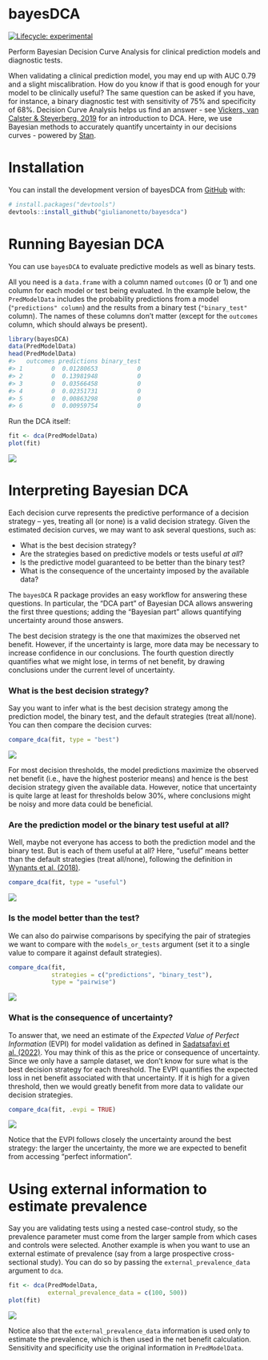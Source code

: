 
<!-- README.md is generated from README.Rmd. Please edit that file -->

# bayesDCA

<!-- badges: start -->

[![Lifecycle:
experimental](https://img.shields.io/badge/lifecycle-experimental-orange.svg)](https://lifecycle.r-lib.org/articles/stages.html#experimental)
<!-- badges: end -->

Perform Bayesian Decision Curve Analysis for clinical prediction models
and diagnostic tests.

When validating a clinical prediction model, you may end up with AUC
0.79 and a slight miscalibration. How do you know if that is good enough
for your model to be clinically useful? The same question can be asked
if you have, for instance, a binary diagnostic test with sensitivity of
75% and specificity of 68%. Decision Curve Analysis helps us find an
answer - see [Vickers, van Calster & Steyerberg,
2019](https://diagnprognres.biomedcentral.com/articles/10.1186/s41512-019-0064-7)
for an introduction to DCA. Here, we use Bayesian methods to accurately
quantify uncertainty in our decisions curves - powered by
[Stan](https://mc-stan.org/).

# Installation

You can install the development version of bayesDCA from
[GitHub](https://github.com/) with:

``` r
# install.packages("devtools")
devtools::install_github("giulianonetto/bayesdca")
```

# Running Bayesian DCA

You can use `bayesDCA` to evaluate predictive models as well as binary
tests.

All you need is a `data.frame` with a column named `outcomes` (0 or 1)
and one column for each model or test being evaluated. In the example
below, the `PredModelData` includes the probability predictions from a
model (`"predictions" column`) and the results from a binary test
(`"binary_test"` column). The names of these columns don’t matter
(except for the `outcomes` column, which should always be present).

``` r
library(bayesDCA)
data(PredModelData)
head(PredModelData)
#>   outcomes predictions binary_test
#> 1        0  0.01280653           0
#> 2        0  0.13981948           0
#> 3        0  0.03566458           0
#> 4        0  0.02351731           0
#> 5        0  0.00863298           0
#> 6        0  0.00959754           0
```

Run the DCA itself:

``` r
fit <- dca(PredModelData)
plot(fit)
```

![](man/figures/README-unnamed-chunk-4-1.png)<!-- -->

# Interpreting Bayesian DCA

Each decision curve represents the predictive performance of a decision
strategy – yes, treating all (or none) is a valid decision strategy.
Given the estimated decision curves, we may want to ask several
questions, such as:

- What is the best decision strategy?
- Are the strategies based on predictive models or tests useful *at
  all*?
- Is the predictive model guaranteed to be better than the binary test?
- What is the consequence of the uncertainty imposed by the available
  data?

The `bayesDCA` R package provides an easy workflow for answering these
questions. In particular, the “DCA part” of Bayesian DCA allows
answering the first three questions; adding the “Bayesian part” allows
quantifying uncertainty around those answers.

The best decision strategy is the one that maximizes the observed net
benefit. However, if the uncertainty is large, more data may be
necessary to increase confidence in our conclusions. The fourth question
directly quantifies what we might lose, in terms of net benefit, by
drawing conclusions under the current level of uncertainty.

### What is the best decision strategy?

Say you want to infer what is the best decision strategy among the
prediction model, the binary test, and the default strategies (treat
all/none). You can then compare the decision curves:

``` r
compare_dca(fit, type = "best")
```

![](man/figures/README-unnamed-chunk-5-1.png)<!-- -->

For most decision thresholds, the model predictions maximize the
observed net benefit (i.e., have the highest posterior means) and hence
is the best decision strategy given the available data. However, notice
that uncertainty is quite large at least for thresholds below 30%, where
conclusions might be noisy and more data could be beneficial.

### Are the prediction model or the binary test useful at all?

Well, maybe not everyone has access to both the prediction model and the
binary test. But is each of them useful at all? Here, “useful” means
better than the default strategies (treat all/none), following the
definition in [Wynants et
al. (2018)](https://pubmed.ncbi.nlm.nih.gov/29575170/).

``` r
compare_dca(fit, type = "useful")
```

![](man/figures/README-unnamed-chunk-6-1.png)<!-- -->

### Is the model better than the test?

We can also do pairwise comparisons by specifying the pair of strategies
we want to compare with the `models_or_tests` argument (set it to a
single value to compare it against default strategies).

``` r
compare_dca(fit, 
            strategies = c("predictions", "binary_test"), 
            type = "pairwise")
```

![](man/figures/README-unnamed-chunk-7-1.png)<!-- -->

### What is the consequence of uncertainty?

To answer that, we need an estimate of the *Expected Value of Perfect
Information* (EVPI) for model validation as defined in [Sadatsafavi et
al. (2022)](https://arxiv.org/abs/2208.03343). You may think of this as
the price or consequence of uncertainty. Since we only have a sample
dataset, we don’t know for sure what is the best decision strategy for
each threshold. The EVPI quantifies the expected loss in net benefit
associated with that uncertainty. If it is high for a given threshold,
then we would greatly benefit from more data to validate our decision
strategies.

``` r
compare_dca(fit, .evpi = TRUE)
```

![](man/figures/README-unnamed-chunk-8-1.png)<!-- -->

Notice that the EVPI follows closely the uncertainty around the best
strategy: the larger the uncertainty, the more we are expected to
benefit from accessing “perfect information”.

# Using external information to estimate prevalence

Say you are validating tests using a nested case-control study, so the
prevalence parameter must come from the larger sample from which cases
and controls were selected. Another example is when you want to use an
external estimate of prevalence (say from a large prospective
cross-sectional study). You can do so by passing the
`external_prevalence_data` argument to `dca`.

``` r
fit <- dca(PredModelData,
           external_prevalence_data = c(100, 500))
plot(fit)
```

![](man/figures/README-unnamed-chunk-9-1.png)<!-- -->

Notice also that the `external_prevalence_data` information is used only
to estimate the prevalence, which is then used in the net benefit
calculation. Sensitivity and specificity use the original information in
`PredModelData`.

